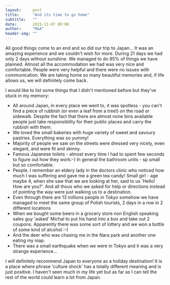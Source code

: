 ```yaml
---
layout:     post
title:      "And its time to go home"
subtitle:   ""
date:       2015-11-07 09:00
author:     "M&A"
header-img: ""
---
```


All good things come to an end and so did our trip to Japan... It was an amazing experience and we couldn't wish for more. During 21 days we had only 2 days without sunshine. We managed to do 95% of things we have planned. Almost all the accommodation we had was very nice and comfortable. People were very helpful and there were no issues with communication. We are taking home so many beautiful memories and, if life allows us, we will definitely come back.

I would like to list some things that I didn't mentioned before but they've stuck in my memory:

- All around Japan, in every place we went to, it was spotless - you can't find a piece of rubbish (or even a leaf from a tree!) on the road or sidewalk. Despite the fact that there are almost none bins available people just take responsibility for their public places and carry the rubbish with them.
- We loved the small bakeries with huge variety of sweet and savoury pastries. Everything was so yummy!
- Majority of people we saw on the streets were dressed very nicely, even elegant, and were fit and skinny.  
- Famous Japanese toilets - almost every time I had to spent few seconds to figure out how they work:-) In general the bathroom units - sp small but so comfortable.
- People. I remember an eldery lady in the doctors clinic who noticed how much I was suffering and gave me a green tea candy! Small girl - age maybe 4, when she saw that we are looking at her, said to us 'Hello! How are you?'. And all thous who we asked for help or directions instead of pointing the way were just walking us to a destination.
- Even through there are 13 millions people in Tokyo somehow we have managed to meet the same group of Polish tourists, 2 days in a row in 2 different locations
- When we bought some beers in a grocery store non English speaking sales guy 'asked' Michal to put his hand into a box and take out 2 coupons.
Apparently there was some sort of lottery and we won a bottle of some kind of alcohol :-)
- And the deer who was chasing me in the Nara park and another one eating my map.
- There was a small earthquake when we were in Tokyo and it was a very strange experience...

I will definitely recommend Japan to everyone as a holiday destination! It is a place where phrase 'culture shock' has a totally different meaning and is just positive. I haven't seen much in my life yet but as far as I can tell the rest of the world could learn a lot from Japan.  
